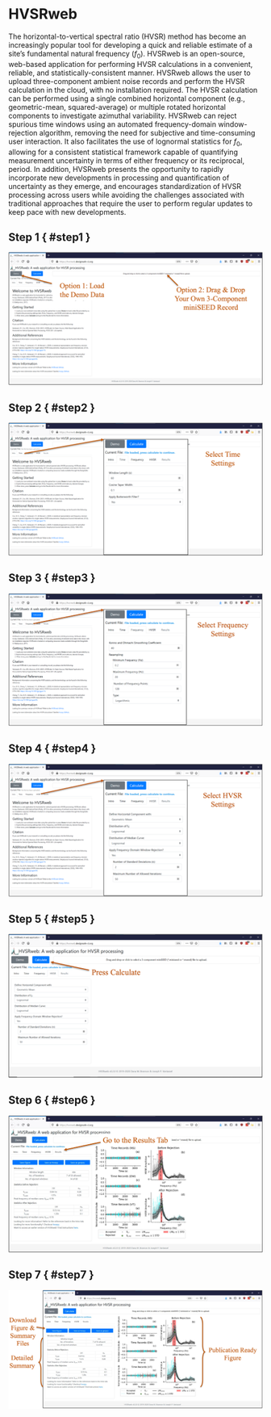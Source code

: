 # HVSRweb
<a name="hvsrweb-user-guide"></a><!-- old heading name/id -->

The horizontal-to-vertical spectral ratio (HVSR) method has become an increasingly popular tool for developing a quick and reliable estimate of a site’s fundamental natural frequency (<em>f</em><sub>0</sub>). HVSRweb is an open-source, web-based application for performing HVSR calculations in a convenient, reliable, and statistically-consistent manner. HVSRweb allows the user to upload three-component ambient noise records and perform the HVSR calculation in the cloud, with no installation required. The HVSR calculation can be performed using a single combined horizontal component (e.g., geometric-mean, squared-average) or multiple rotated horizontal components to investigate azimuthal variability. HVSRweb can reject spurious time windows using an automated frequency-domain window-rejection algorithm, removing the need for subjective and time-consuming user interaction. It also facilitates the use of lognormal statistics for <em>f</em><sub>0</sub>, allowing for a consistent statistical framework capable of quantifying measurement uncertainty in terms of either frequency or its reciprocal, period. In addition, HVSRweb presents the opportunity to rapidly incorporate new developments in processing and quantification of uncertainty as they emerge, and encourages standardization of HVSR processing across users while avoiding the challenges associated with traditional approaches that require the user to perform regular updates to keep pace with new developments.

## Step 1 { #step1 }

![](./imgs/HVSR-1.png)

## Step 2 { #step2 }

![](./imgs/HVSR-2.png)

## Step 3 { #step3 }

![](./imgs/HVSR-3.png)

## Step 4 { #step4 }

![](./imgs/HVSR-4.png)

## Step 5 { #step5 }

![](./imgs/HVSR-5.png)

## Step 6 { #step6 }

![](./imgs/HVSR-6.png)

## Step 7 { #step7 }

![](./imgs/HVSR-7.png)

